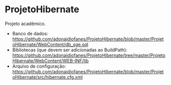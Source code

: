 ProjetoHibernate
================

Projeto acadêmico.

* Banco de dados: https://github.com/adonaidiofanes/ProjetoHibernate/blob/master/ProjetoHibernate/WebContent/db_sge.sql
* Bibliotecas (que devem ser adicionadas ao BuildPath): https://github.com/adonaidiofanes/ProjetoHibernate/tree/master/ProjetoHibernate/WebContent/WEB-INF/lib
* Arquivo de configuração: https://github.com/adonaidiofanes/ProjetoHibernate/blob/master/ProjetoHibernate/src/hibernate.cfg.xml
